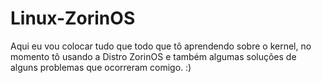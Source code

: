 # Linux-ZorinOS
Aqui eu vou colocar tudo que todo que tô aprendendo sobre o kernel, no momento tô usando a Distro ZorinOS e também algumas soluções de alguns problemas que ocorreram comigo. :)
